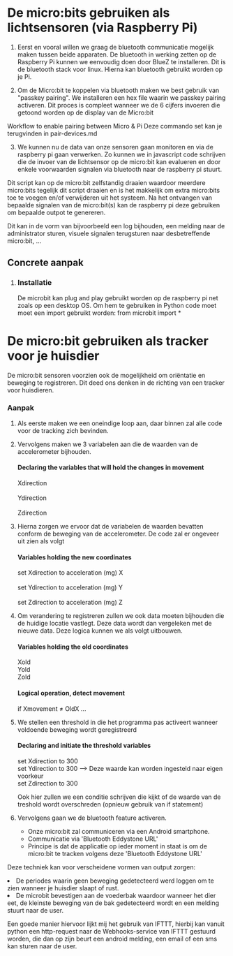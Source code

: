 <h1>De micro:bits gebruiken als lichtsensoren (via Raspberry Pi)</h1>

1. Eerst en vooral willen we graag de bluetooth communicatie mogelijk maken tussen beide apparaten.
   De bluetooth in werking zetten op de Raspberry Pi kunnen we eenvoudig doen door BlueZ te installeren. Dit is de bluetooth stack voor linux. Hierna kan bluetooth gebruikt worden op je Pi.

2. Om de Micro:bit te koppelen via bluetooth maken we best gebruik van "passkey pairing". We installeren een hex file waarin we passkey pairing activeren. Dit proces is compleet wanneer we de 6 cijfers invoeren die getoond worden op de display van de Micro:bit

Workflow to enable pairing between Micro & Pi
Deze commando set kan je terugvinden in pair-devices.md

3. We kunnen nu de data van onze sensoren gaan monitoren en via de raspberry pi gaan verwerken.
   Zo kunnen we in javascript code schrijven die de invoer van de lichtsensor op de micro:bit kan evalueren en door enkele voorwaarden signalen via bluetooth naar de raspberry pi stuurt.

Dit script kan op de micro:bit zelfstandig draaien waardoor meerdere micro:bits tegelijk dit script draaien en is het makkelijk om extra micro:bits toe te voegen en/of verwijderen uit het systeem. Na het ontvangen van bepaalde signalen van de micro:bit(s) kan de raspberry pi deze gebruiken om bepaalde outpot te genereren.

Dit kan in de vorm van bijvoorbeeld een log bijhouden, een melding naar de administrator sturen, visuele signalen terugsturen naar desbetreffende micro:bit, ...

<h2>Concrete aanpak</h2>

1. <h3>Installatie</h3>
   De microbit kan plug and play gebruikt worden op de raspberry pi net zoals op een desktop OS. Om hem te gebruiken in Python code moet moet een import gebruikt worden:
   from microbit import *



<h1>De micro:bit gebruiken als tracker voor je huisdier</h1>

De micro:bit sensoren voorzien ook de mogelijkheid om oriëntatie en beweging te registreren.
Dit deed ons denken in de richting van een tracker voor huisdieren.

   <h3>Aanpak</h3>

1. Als eerste maken we een oneindige loop aan, daar binnen zal alle code voor de tracking zich bevinden.

2. Vervolgens maken we 3 variabelen aan die de waarden van de accelerometer bijhouden.

   <h4>Declaring the variables that will hold the changes in movement</h4>
   Xdirection <br><br>
   Ydirection <br><br>
   Zdirection <br>

3. Hierna zorgen we ervoor dat de variabelen de waarden bevatten conform de beweging van de accelerometer.
   De code zal er ongeveer uit zien als volgt

   <h4>Variables holding the new coordinates</h4>
   set Xdirection to acceleration (mg) X <br><br>
   set Ydirection to acceleration (mg) Y <br><br>
   set Zdirection to acceleration (mg) Z <br>

4. Om verandering te registreren zullen we ook data moeten bijhouden die de huidige locatie vastlegt. Deze data wordt dan vergeleken met de nieuwe data. Deze logica kunnen we als volgt uitbouwen.

   <h4>Variables holding the old coordinates</h4>
   Xold
   <br>
   Yold
   <br>
   Zold

   <h4>Logical operation, detect movement</h4>
   if Xmovement ≠ OldX ...<br>

5. We stellen een threshold in die het programma pas activeert wanneer voldoende beweging wordt geregistreerd

   <h4>Declaring and initiate the threshold variables</h4>
   set Xdirection to 300<br>
   set Ydirection to 300  --> Deze waarde kan worden ingesteld naar eigen voorkeur <br>
   set Zdirection to 300 <br>

   Ook hier zullen we een conditie schrijven die kijkt of de waarde van de treshold wordt overschreden
   (opnieuw gebruik van if statement)

6. Vervolgens gaan we de bluetooth feature activeren.
   - Onze micro:bit zal communiceren via een Android smartphone. <br>
   - Communicatie via 'Bluetooth Eddystone URL' <br>
   - Principe is dat de applicatie op ieder moment in staat is om de micro:bit te tracken volgens deze 'Bluetooth Eddystone URL' <br>
   
   
Deze techniek kan voor verscheidene vormen van output zorgen:
<li>De periodes waarin geen beweging gedetecteerd werd loggen om te zien wanneer je huisdier slaapt of rust.</li>
<li>De microbit bevestigen aan de voederbak waardoor wanneer het dier eet, de kleinste beweging van de bak gedetecteerd wordt en een melding stuurt naar de user.

Een goede manier hiervoor lijkt mij het gebruik van IFTTT, hierbij kan vanuit python een http-request naar de Webhooks-service van IFTTT gestuurd worden, die dan op zijn beurt een android melding, een email of een sms kan sturen naar de user.</li>
